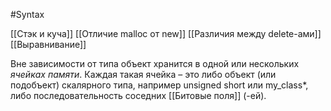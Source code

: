 #Syntax

[[Стэк и куча]]
[[Отличие malloc от new]]
[[Различия между delete-ами]]
[[Выравнивание]]

Вне зависимости от типа объект хранится в одной или нескольких *ячейках памяти*.
Каждая такая ячейка – это либо объект (или подобъект) скалярного типа, например unsigned short или my_class*, либо последовательность соседних [[Битовые поля]] (-ей).
